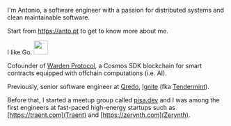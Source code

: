 I'm Antonio, a software engineer with a passion for distributed systems and clean maintainable software.

Start from https://anto.pt to get to know more about me.

I like Go. <img src="https://emojis.slackmojis.com/emojis/images/1643514331/3036/gopher_dance.gif?1643514331" alt="" width="32" height="32">

Cofounder of [Warden Protocol](https://github.com/warden-protocol), a Cosmos SDK blockchain for smart contracts equipped with offchain computations (i.e. AI).

Previously, senior software engineer at [Qredo](https://qredo.com), [Ignite](https://ignite.com) (fka [Tendermint](https://tendermint.com)).

Before that, I started a meetup group called [pisa.dev](https://pisa.dev) and I was among the first engineers at fast-paced high-energy startups such as [https://traent.com](Traent) and [https://zerynth.com](Zerynth).
